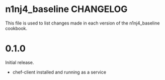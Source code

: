 # n1nj4_baseline CHANGELOG

This file is used to list changes made in each version of the n1nj4_baseline cookbook.

# 0.1.0

Initial release.

- chef-client installed and running as a service

